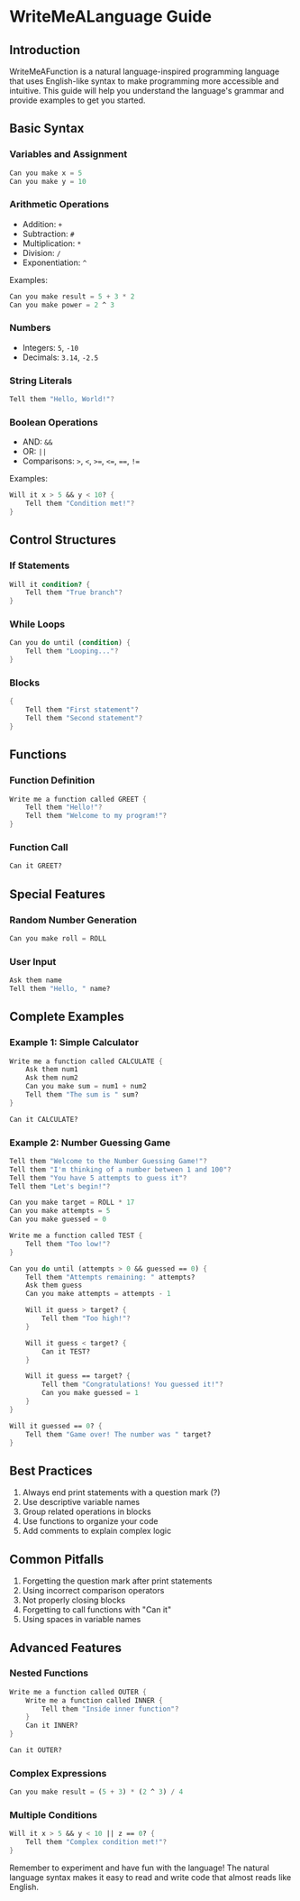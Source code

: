 # WriteMeALanguage Guide

## Introduction
WriteMeAFunction is a natural language-inspired programming language that uses English-like syntax to make programming more accessible and intuitive. This guide will help you understand the language's grammar and provide examples to get you started.

## Basic Syntax

### Variables and Assignment
```scheme
Can you make x = 5
Can you make y = 10
```

### Arithmetic Operations
- Addition: `+`
- Subtraction: `#`
- Multiplication: `*`
- Division: `/`
- Exponentiation: `^`

Examples:
```scheme
Can you make result = 5 + 3 * 2
Can you make power = 2 ^ 3
```

### Numbers
- Integers: `5`, `-10`
- Decimals: `3.14`, `-2.5`

### String Literals
```scheme
Tell them "Hello, World!"?
```

### Boolean Operations
- AND: `&&`
- OR: `||`
- Comparisons: `>`, `<`, `>=`, `<=`, `==`, `!=`

Examples:
```scheme
Will it x > 5 && y < 10? {
    Tell them "Condition met!"?
}
```

## Control Structures

### If Statements
```scheme
Will it condition? {
    Tell them "True branch"?
}
```

### While Loops
```scheme
Can you do until (condition) {
    Tell them "Looping..."?
}
```

### Blocks
```scheme
{
    Tell them "First statement"?
    Tell them "Second statement"?
}
```

## Functions

### Function Definition
```scheme
Write me a function called GREET {
    Tell them "Hello!"?
    Tell them "Welcome to my program!"?
}
```

### Function Call
```scheme
Can it GREET?
```

## Special Features

### Random Number Generation
```scheme
Can you make roll = ROLL
```

### User Input
```scheme
Ask them name
Tell them "Hello, " name?
```

## Complete Examples

### Example 1: Simple Calculator
```scheme
Write me a function called CALCULATE {
    Ask them num1
    Ask them num2
    Can you make sum = num1 + num2
    Tell them "The sum is " sum?
}

Can it CALCULATE?
```

### Example 2: Number Guessing Game
```scheme
Tell them "Welcome to the Number Guessing Game!"?
Tell them "I'm thinking of a number between 1 and 100"?
Tell them "You have 5 attempts to guess it"?
Tell them "Let's begin!"?

Can you make target = ROLL * 17
Can you make attempts = 5
Can you make guessed = 0

Write me a function called TEST {
    Tell them "Too low!"?
}

Can you do until (attempts > 0 && guessed == 0) {
    Tell them "Attempts remaining: " attempts?
    Ask them guess
    Can you make attempts = attempts - 1

    Will it guess > target? {
        Tell them "Too high!"?
    }

    Will it guess < target? {
        Can it TEST?
    }

    Will it guess == target? {
        Tell them "Congratulations! You guessed it!"?
        Can you make guessed = 1
    }
}

Will it guessed == 0? {
    Tell them "Game over! The number was " target?
}
```

## Best Practices

1. Always end print statements with a question mark (?)
2. Use descriptive variable names
3. Group related operations in blocks
4. Use functions to organize your code
5. Add comments to explain complex logic

## Common Pitfalls

1. Forgetting the question mark after print statements
2. Using incorrect comparison operators
3. Not properly closing blocks
4. Forgetting to call functions with "Can it"
5. Using spaces in variable names

## Advanced Features

### Nested Functions
```scheme
Write me a function called OUTER {
    Write me a function called INNER {
        Tell them "Inside inner function"?
    }
    Can it INNER?
}

Can it OUTER?
```

### Complex Expressions
```scheme
Can you make result = (5 + 3) * (2 ^ 3) / 4
```

### Multiple Conditions
```scheme
Will it x > 5 && y < 10 || z == 0? {
    Tell them "Complex condition met!"?
}
```

Remember to experiment and have fun with the language! The natural language syntax makes it easy to read and write code that almost reads like English.
